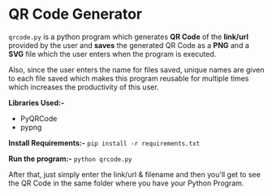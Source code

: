# QR Code Generator

```qrcode.py``` is a python program which generates **QR Code** of the **link/url** provided by the user and **saves** the generated QR Code as a **PNG** and a **SVG** file which the user enters when the program is executed.

Also, since the user enters the name for files saved, unique names are given to each file saved which makes this program reusable for multiple times which increases the productivity of this user.

**Libraries Used:-**
- PyQRCode
- pypng

**Install Requirements:-**
```pip install -r requirements.txt```

**Run the program:-**
```python qrcode.py```

After that, just simply enter the link/url & filename and then you'll get to see the QR Code in the same folder where you have your Python Program.